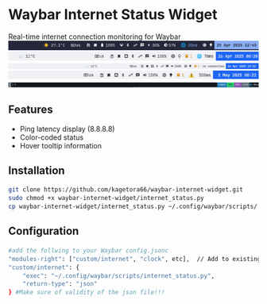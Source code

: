 # Waybar Internet Status Widget

Real-time internet connection monitoring for Waybar
![Internet Status Widget Preview](./docs/swappy-20250425_124359.png "Widget display")
![Internet Status Widget Preview](./docs/swappy-20250426_082808.png "Widget display")
![Internet Status Widget Preview](./docs/swappy-20250426_133241.png "Widget display")
![Internet Status Widget Preview](./docs/swappy-20250503_082207.png "Widget display")
![Internet Status Widget Preview](./docs/screenshot-2025-07-27-124355.png "Widget display")

## Features
- Ping latency display (8.8.8.8)
- Color-coded status
- Hover tooltip information

## Installation
```bash
git clone https://github.com/kagetora66/waybar-internet-widget.git
sudo chmod +x waybar-internet-widget/internet_status.py
cp waybar-internet-widget/internet_status.py ~/.config/waybar/scripts/ (create scripts folder if doesnt exist)
```
## Configuration
```bash
#add the follwing to your Waybar config.jsonc
"modules-right": ["custom/internet", "clock", etc],  // Add to existing modules
"custom/internet": {
    "exec": "~/.config/waybar/scripts/internet_status.py",
    "return-type": "json"
} #Make sure of validity of the json file!!!
